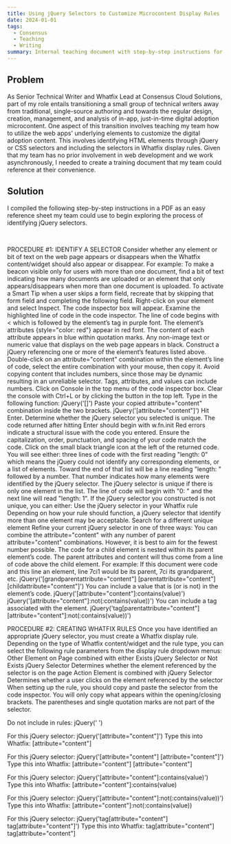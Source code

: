 ```yaml
---
title: Using jQuery Selectors to Customize Microcontent Display Rules
date: 2024-01-01
tags:
  - Consensus
  - Teaching
  - Writing
summary: Internal teaching document with step-by-step instructions for identifying jQuery selectors and applying them to Whatfix display rules
---
```


## Problem
As Senior Technical Writer and Whatfix Lead at Consensus Cloud Solutions, part of my role entails transitioning a small group of technical writers away from traditional, single-source authoring and towards the regular design, creation, management, and analysis of in-app, just-in-time digital adoption microcontent. One aspect of this transition involves teaching my team how to utilize the web apps' underlying elements to customize the digital adoption content. This involves identifying HTML elements through jQuery or CSS selectors and including the selectors in Whatfix display rules. Given that my team has no prior involvement in web development and we work asynchronously, I needed to create a training document that my team could reference at their convenience.

## Solution
I compiled the following step-by-step instructions in a PDF as an easy reference sheet my team could use to begin exploring the process of identifying jQuery selectors.

<br/>

PROCEDURE #1: IDENTIFY A SELECTOR
Consider whether any element or bit of text on the web page appears or disappears when the Whatfix content/widget should also appear or disappear. For example:
To make a beacon visible only for users with more than one document, find a bit of text indicating how many documents are uploaded or an element that only appears/disappears when more than one document is uploaded.
To activate a Smart Tip when a user skips a form field, recreate that by skipping that form field and completing the following field.
Right-click on your element and select Inspect. The code inspector box will appear.
Examine the highlighted line of code in the code inspector.
The line of code begins with < which is followed by the element’s tag in purple font.
The element’s attributes 
{style="color: red"} 
appear in red font.
The content of each attribute appears in blue within quotation marks.
Any non-image text or numeric value that displays on the web page appears in black.
Construct a jQuery referencing one or more of the element’s features listed above.
Double-click on an attribute="content" combination within the element’s line of code, select the entire combination with your mouse, then copy it. Avoid copying content that includes numbers, since those may be dynamic resulting in an unreliable selector.
Tags, attributes, and values can include numbers.
Click on Console in the top menu of the code inspector box.
Clear the console with Ctrl+L or by clicking the  button in the top left.
Type in the following function:
jQuery('[]')
Paste your copied attribute="content" combination inside the two brackets.
jQuery('[attribute="content"]')
Hit Enter.
Determine whether the jQuery selector you selected is unique.
The code returned after hitting Enter should begin with w.fn.init
Red errors indicate a structural issue with the code you entered. Ensure the capitalization, order, punctuation, and spacing of your code match the code.
Click on the small black triangle icon at the left of the returned code. You will see either:
three lines of code with the first reading "length:  0" which means the jQuery could not identify any corresponding elements, or
a list of elements. Toward the end of that list will be a line reading "length: " followed by a number. That number indicates how many elements were identified by the jQuery selector.
The jQuery selector is unique if there is only one element in the list.
The line of code will begin with "0: " and the next line will read "length: 1".
If the jQuery selector you constructed is not unique, you can either:
Use the jQuery selector in your Whatfix rule
Depending on how your rule should function, a jQuery selector that identify more than one element may be acceptable.
Search for a different unique element
Refine your current jQuery selector in one of three ways:
You can combine the attribute="content" with any number of parent attribute="content" combinations. However, it is best to aim for the fewest number possible.
The code for a child element is nested within its parent element’s code. The parent attributes and content will thus come from a line of code above the child element. For example:
If this document were code and this line an element, line 7ci1 would be its parent, 7ci its grandparent, etc.
jQuery('[grandparentattribute="content"] [parentattribute="content"] [childattribute="content"]')
You can include a value that is (or is not) in the element’s code.
jQuery('[attribute="content"]:contains(value)')
jQuery('[attribute="content"]:not(:contains(value))')
You can include a tag associated with the element.
jQuery('tag[parentattribute="content"] [attribute="content"]:not(:contains(value))')


PROCEDURE #2: CREATING WHATFIX RULES
Once you have identified an appropriate jQuery selector, you must create a Whatfix display rule.
Depending on the type of Whatfix content/widget and the rule type, you can select the following rule parameters from the display rule dropdown menus:
Other Element on Page combined with either Exists jQuery Selector or Not Exists jQuery Selector
Determines whether the element referenced by the selector is on the page
Action Element is combined with jQuery Selector
Determines whether a user clicks on the element referenced by the selector
When setting up the rule, you should copy and paste the selector from the code inspector. You will only copy what appears within the opening/closing brackets. The parentheses and single quotation marks are not part of the selector.
 
Do not include in rules:            	jQuery('                                      ')
 
For this jQuery selector:           	jQuery('[attribute="content"]')
Type this into Whatfix:             	 	[attribute="content"]
 
For this jQuery selector:           	jQuery('[attribute="content"] [attribute="content"]')
Type this into Whatfix:             	 	[attribute="content"] [attribute="content"]
 
For this jQuery selector:           	jQuery('[attribute="content"]:contains(value)')
Type this into Whatfix:             	 	[attribute="content"]:contains(value)
 
For this jQuery selector:            	jQuery('[attribute="content"]:not(:contains(value))')
Type this into Whatfix:             	 	[attribute="content"]:not(:contains(value))
 
For this jQuery selector:           	jQuery('tag[attribute="content"] tag[attribute="content"]')
Type this into Whatfix:             	 	tag[attribute="content"] tag[attribute="content"]

<!--more-->

